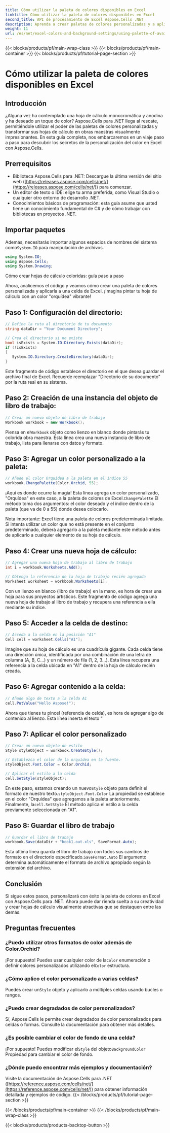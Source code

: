 ```yaml
---
title: Cómo utilizar la paleta de colores disponibles en Excel
linktitle: Cómo utilizar la paleta de colores disponibles en Excel
second_title: API de procesamiento de Excel Aspose.Cells .NET
description: Aprenda a crear paletas de colores personalizadas y a aplicarlas a sus hojas de cálculo de Excel con Aspose.Cells para .NET. Mejore el atractivo visual de sus datos con colores vibrantes y opciones de formato.
weight: 11
url: /es/net/excel-colors-and-background-settings/using-palette-of-available-colors/
---
```


{{< blocks/products/pf/main-wrap-class >}}
{{< blocks/products/pf/main-container >}}
{{< blocks/products/pf/tutorial-page-section >}}

# Cómo utilizar la paleta de colores disponibles en Excel

## Introducción
¿Alguna vez ha contemplado una hoja de cálculo monocromática y anodina y ha deseado un toque de color? Aspose.Cells para .NET llega al rescate, permitiéndole utilizar el poder de las paletas de colores personalizadas y transformar sus hojas de cálculo en obras maestras visualmente impresionantes. En esta guía completa, nos embarcaremos en un viaje paso a paso para descubrir los secretos de la personalización del color en Excel con Aspose.Cells. 

## Prerrequisitos

- Biblioteca Aspose.Cells para .NET: Descargue la última versión del sitio web ([https://releases.aspose.com/cells/net/](https://releases.aspose.com/cells/net/)) para comenzar. 
- Un editor de texto o IDE: elige tu arma preferida, como Visual Studio o cualquier otro entorno de desarrollo .NET. 
- Conocimientos básicos de programación: esta guía asume que usted tiene un conocimiento fundamental de C# y de cómo trabajar con bibliotecas en proyectos .NET.

## Importar paquetes

 Además, necesitarás importar algunos espacios de nombres del sistema como`System.IO` para manipulación de archivos. 

```csharp
using System.IO;
using Aspose.Cells;
using System.Drawing;
```

Cómo crear hojas de cálculo coloridas: guía paso a paso

Ahora, analicemos el código y veamos cómo crear una paleta de colores personalizada y aplicarla a una celda de Excel. ¡Imagina pintar tu hoja de cálculo con un color "orquídea" vibrante!

## Paso 1: Configuración del directorio:

```csharp
// Define la ruta al directorio de tu documento
string dataDir = "Your Document Directory";

// Crea el directorio si no existe
bool isExists = System.IO.Directory.Exists(dataDir);
if (!isExists)
{
   System.IO.Directory.CreateDirectory(dataDir);
}
```

Este fragmento de código establece el directorio en el que desea guardar el archivo final de Excel. Recuerde reemplazar "Directorio de su documento" por la ruta real en su sistema.

## Paso 2: Creación de una instancia del objeto de libro de trabajo:

```csharp
// Crear un nuevo objeto de libro de trabajo
Workbook workbook = new Workbook();
```

 Piensa en el`Workbook` objeto como lienzo en blanco donde pintarás tu colorida obra maestra. Esta línea crea una nueva instancia de libro de trabajo, lista para llenarse con datos y formato.

## Paso 3: Agregar un color personalizado a la paleta:

```csharp
// Añade el color Orquídea a la paleta en el índice 55
workbook.ChangePalette(Color.Orchid, 55);
```

¡Aquí es donde ocurre la magia! Esta línea agrega un color personalizado, "Orquídea" en este caso, a la paleta de colores de Excel.`ChangePalette` El método toma dos argumentos: el color deseado y el índice dentro de la paleta (que va de 0 a 55) donde desea colocarlo. 

Nota importante: Excel tiene una paleta de colores predeterminada limitada. Si intenta utilizar un color que no está presente en el conjunto predeterminado, deberá agregarlo a la paleta mediante este método antes de aplicarlo a cualquier elemento de su hoja de cálculo.

## Paso 4: Crear una nueva hoja de cálculo:

```csharp
// Agregar una nueva hoja de trabajo al libro de trabajo
int i = workbook.Worksheets.Add();

// Obtenga la referencia de la hoja de trabajo recién agregada
Worksheet worksheet = workbook.Worksheets[i];
```

Con un lienzo en blanco (libro de trabajo) en la mano, es hora de crear una hoja para sus proyectos artísticos. Este fragmento de código agrega una nueva hoja de trabajo al libro de trabajo y recupera una referencia a ella mediante su índice.

## Paso 5: Acceder a la celda de destino:

```csharp
// Acceda a la celda en la posición "A1"
Cell cell = worksheet.Cells["A1"];
```

Imagine que su hoja de cálculo es una cuadrícula gigante. Cada celda tiene una dirección única, identificada por una combinación de una letra de columna (A, B, C...) y un número de fila (1, 2, 3...). Esta línea recupera una referencia a la celda ubicada en "A1" dentro de la hoja de cálculo recién creada.

## Paso 6: Agregar contenido a la celda:

```csharp
// Añade algo de texto a la celda A1
cell.PutValue("Hello Aspose!");
```

Ahora que tienes tu pincel (referencia de celda), es hora de agregar algo de contenido al lienzo. Esta línea inserta el texto "

## Paso 7: Aplicar el color personalizado

```csharp
// Crear un nuevo objeto de estilo
Style styleObject = workbook.CreateStyle();

// Establezca el color de la orquídea en la fuente.
styleObject.Font.Color = Color.Orchid;

// Aplicar el estilo a la celda
cell.SetStyle(styleObject);
```

 En este paso, estamos creando un nuevo`Style` objeto para definir el formato de nuestro texto.`styleObject.Font.Color` La propiedad se establece en el color "Orquídea" que agregamos a la paleta anteriormente. Finalmente, la`cell.SetStyle` El método aplica el estilo a la celda previamente seleccionada en "A1".

## Paso 8: Guardar el libro de trabajo

```csharp
// Guardar el libro de trabajo
workbook.Save(dataDir + "book1.out.xls", SaveFormat.Auto);
```

Esta última línea guarda el libro de trabajo con todos sus cambios de formato en el directorio especificado.`SaveFormat.Auto` El argumento determina automáticamente el formato de archivo apropiado según la extensión del archivo.

## Conclusión

Si sigue estos pasos, personalizará con éxito la paleta de colores en Excel con Aspose.Cells para .NET. Ahora puede dar rienda suelta a su creatividad y crear hojas de cálculo visualmente atractivas que se destaquen entre las demás. 

## Preguntas frecuentes

### ¿Puedo utilizar otros formatos de color además de Color.Orchid?
 ¡Por supuesto! Puedes usar cualquier color de la`Color` enumeración o definir colores personalizados utilizando el`Color` estructura.

### ¿Cómo aplico el color personalizado a varias celdas?
 Puedes crear un`Style` objeto y aplicarlo a múltiples celdas usando bucles o rangos.

### ¿Puedo crear degradados de color personalizados?
Sí, Aspose.Cells le permite crear degradados de color personalizados para celdas o formas. Consulte la documentación para obtener más detalles.

### ¿Es posible cambiar el color de fondo de una celda?
¡Por supuesto! Puedes modificar el`Style` del objeto`BackgroundColor` Propiedad para cambiar el color de fondo.

### ¿Dónde puedo encontrar más ejemplos y documentación?
Visite la documentación de Aspose.Cells para .NET ([https://reference.aspose.com/cells/net/](https://reference.aspose.com/cells/net/)) para obtener información detallada y ejemplos de código.
{{< /blocks/products/pf/tutorial-page-section >}}

{{< /blocks/products/pf/main-container >}}
{{< /blocks/products/pf/main-wrap-class >}}

{{< blocks/products/products-backtop-button >}}
